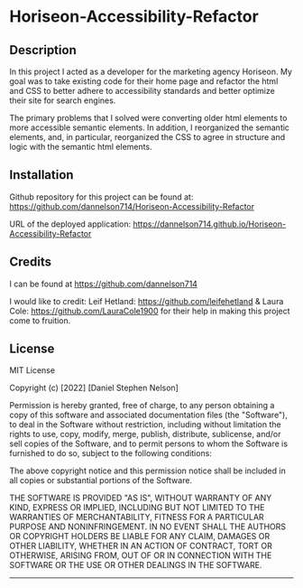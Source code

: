 # Horiseon-Accessibility-Refactor

## Description

In this project I acted as a developer for the marketing agency Horiseon. My goal was to take existing code for their home page and refactor the html and CSS to better adhere to accessibility standards and better optimize their site for
search engines.

The primary problems that I solved were converting older html elements to more accessible semantic elements. In addition, I reorganized the semantic elements, and, in particular, reorganized the CSS to agree in structure and logic with the semantic html elements.

## Installation

Github repository for this project can be found at: https://github.com/dannelson714/Horiseon-Accessibility-Refactor

URL of the deployed application: https://dannelson714.github.io/Horiseon-Accessibility-Refactor

## Credits

I can be found at https://github.com/dannelson714

I would like to credit:
Leif Hetland: https://github.com/leifehetland &
Laura Cole: https://github.com/LauraCole1900
for their help in making this project come to fruition.

## License

MIT License

Copyright (c) [2022] [Daniel Stephen Nelson]

Permission is hereby granted, free of charge, to any person obtaining a copy
of this software and associated documentation files (the "Software"), to deal
in the Software without restriction, including without limitation the rights
to use, copy, modify, merge, publish, distribute, sublicense, and/or sell
copies of the Software, and to permit persons to whom the Software is
furnished to do so, subject to the following conditions:

The above copyright notice and this permission notice shall be included in all
copies or substantial portions of the Software.

THE SOFTWARE IS PROVIDED "AS IS", WITHOUT WARRANTY OF ANY KIND, EXPRESS OR
IMPLIED, INCLUDING BUT NOT LIMITED TO THE WARRANTIES OF MERCHANTABILITY,
FITNESS FOR A PARTICULAR PURPOSE AND NONINFRINGEMENT. IN NO EVENT SHALL THE
AUTHORS OR COPYRIGHT HOLDERS BE LIABLE FOR ANY CLAIM, DAMAGES OR OTHER
LIABILITY, WHETHER IN AN ACTION OF CONTRACT, TORT OR OTHERWISE, ARISING FROM,
OUT OF OR IN CONNECTION WITH THE SOFTWARE OR THE USE OR OTHER DEALINGS IN THE
SOFTWARE.

---
